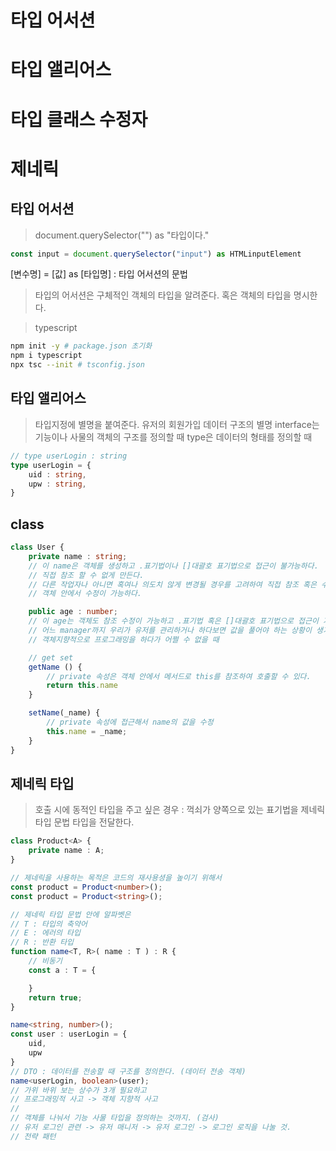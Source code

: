 # 타입 어서션
# 타입 앨리어스
# 타입 클래스 수정자
# 제네릭

## 타입 어서션

> document.querySelector("") as "타입이다."
```ts
const input = document.querySelector("input") as HTMLinputElement
```
[변수명] = [값] as [타입명] : 타입 어서션의 문법
> 타입의 어서션은 구체적인 객체의 타입을 알려준다. 혹은 객체의 타입을 명시한다.

> typescript
```sh
npm init -y # package.json 초기화
npm i typescript
npx tsc --init # tsconfig.json
```

## 타입 앨리어스
> 타입지정에 별명을 붙여준다.
> 유저의 회원가입 데이터 구조의 별명
> interface는 기능이나 사물의 객체의 구조를 정의할 때
> type은 데이터의 형태를 정의할 때

```ts
// type userLogin : string
type userLogin = {
    uid : string,
    upw : string,
}
```

## class

```ts
class User {
    private name : string;
    // 이 name은 객체를 생성하고 .표기법이나 []대괄호 표기법으로 접근이 불가능하다.
    // 직접 참조 할 수 없게 만든다.
    // 다른 작업자나 아니면 혹여나 의도치 않게 변경될 경우를 고려하여 직접 참조 혹은 수정이 불가능하다.
    // 객체 안에서 수정이 가능하다.

    public age : number;
    // 이 age는 객체도 참조 수정이 가능하고 .표기법 혹은 []대괄호 표기법으로 접근이 가능하다.
    // 어느 manager까지 우리가 유저를 관리하거나 하다보면 값을 풀어야 하는 상황이 생기기도 한다.
    // 객체지향적으로 프로그래밍을 하다가 어쩔 수 없을 때

    // get set
    getName () {
        // private 속성은 객체 안에서 메서드로 this를 참조하여 호출할 수 있다.
        return this.name
    }

    setName(_name) {
        // private 속성에 접근해서 name의 값을 수정
        this.name = _name;
    }
}
```

## 제네릭 타입
> 호출 시에 동적인 타입을 주고 싶은 경우
> <T> : 꺽쇠가 양쪽으로 있는 표기법을 제네릭 타입 문법
> 타입을 전달한다.

```ts
class Product<A> {
    private name : A; 
}

// 제네릭을 사용하는 목적은 코드의 재사용셩을 높이기 위해서
const product = Product<number>();
const product = Product<string>();

// 제네릭 타입 문법 안에 알파벳은
// T : 타입의 축약어
// E : 에러의 타입
// R : 반환 타입
function name<T, R>( name : T ) : R {
    // 비동기
    const a : T = {

    }
    return true;
}

name<string, number>();
const user : userLogin = {
    uid,
    upw
}
// DTO : 데이터를 전송할 때 구조를 정의한다. (데이터 전송 객체)
name<userLogin, boolean>(user);
// 가위 바위 보는 상수가 3개 필요하고
// 프로그래밍적 사고 -> 객체 지향적 사고
//
// 객체를 나눠서 기능 사물 타입을 정의하는 것까지. (검사)
// 유저 로그인 관련 -> 유저 매니저 -> 유저 로그인 -> 로그인 로직을 나눌 것.
// 전략 패턴
```